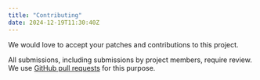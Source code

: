 ```yaml
---
title: "Contributing"
date: 2024-12-19T11:30:40Z
---
```


We would love to accept your patches and contributions to this project.

All submissions, including submissions by project members, require review. We
use [GitHub pull requests](https://docs.github.com/articles/about-pull-requests)
for this purpose.
